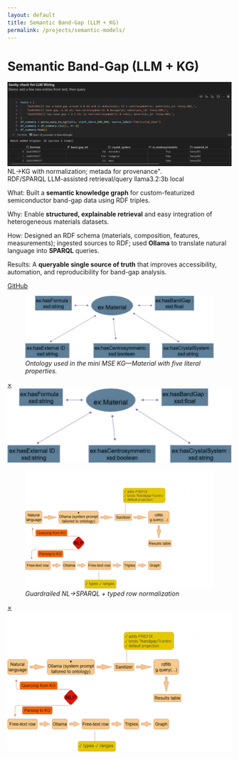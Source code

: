 ```yaml
---
layout: default
title: Semantic Band-Gap (LLM + KG)
permalink: /projects/semantic-models/
---
```

# Semantic Band-Gap (LLM + KG)

<div class="media hero" data-alt="NL→KG with normalization; metada for provenance".">
  <img src="/assets/img/projects/bandgap-kg/hero.png"
       alt="NL→KG with normalization; metada for provenance">
</div>

<div class="hero-note">NL→KG with normalization; metada for provenance".</div>

<div class="metrics">
  <span class="metric">RDF/SPARQL</span>
  <span class="metric alt">LLM-assisted retrieval/query</span>
  <span class="metric good">llama3.2:3b local</span>
</div>

<p><span class="label">What:</span> Built a <strong>semantic knowledge graph</strong> for custom-featurized semiconductor band-gap data using RDF triples.</p>
<p><span class="label">Why:</span> Enable <strong>structured, explainable retrieval</strong> and easy integration of heterogeneous materials datasets.</p>
<p><span class="label">How:</span> Designed an RDF schema (materials, composition, features, measurements); ingested sources to RDF; used <strong>Ollama</strong> to translate natural language into <strong>SPARQL</strong> queries.</p>
<p><span class="label">Results:</span> A <strong>queryable single source of truth</strong> that improves accessibility, automation, and reproducibility for band-gap analysis.</p>

<p><a class="btn" href="https://github.com/submerged-in-matrix/Semantic_models_for-MSE" target="_blank" rel="noopener">GitHub</a></p>

<div class="gallery equal">
  <figure class="figure tilt">
    <a href="#fe-fig1">
      <div class="frame">
        <img class="pixel-safe" src="/assets/img/projects/bandgap-kg/fig1.png" alt="Ontology">
      </div>
    </a>
    <figcaption><em>Ontology used in the mini MSE KG—Material with five literal properties.</em></figcaption>
  </figure>
  <div id="fe-fig1" class="lb"><a class="x" href="#">×</a><img src="/assets/img/projects/bandgap-kg/fig1.png" alt=""></div>

  <figure class="figure tilt">
    <a href="#fe-fig2">
      <div class="frame">
        <img class="pixel-safe" src="/assets/img/projects/bandgap-kg/fig2.png" alt="Pipeline">
      </div>
    </a>
    <figcaption><em>Guardrailed NL→SPARQL + typed row normalization</em></figcaption>
  </figure>
  <div id="fe-fig2" class="lb"><a class="x" href="#">×</a><img src="/assets/img/projects/bandgap-kg/fig2.png" alt=""></div>
</div>

